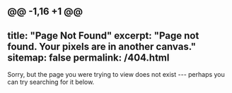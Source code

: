 @@ -1,16 +1 @@
 ---
 title: "Page Not Found"
 excerpt: "Page not found. Your pixels are in another canvas."
 sitemap: false
 permalink: /404.html
 ---
 Sorry, but the page you were trying to view does not exist --- perhaps you can try searching for it below.

 <script type="text/javascript">
   var GOOG_FIXURL_LANG = 'en';
   var GOOG_FIXURL_SITE = '{{ site.url }}'
 </script>
 <script type="text/javascript"
   src="//linkhelp.clients.google.com/tbproxy/lh/wm/fixurl.js">
 </script>
